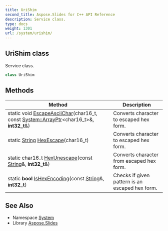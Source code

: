 ```yaml
---
title: UriShim
second_title: Aspose.Slides for C++ API Reference
description: Service class.
type: docs
weight: 1301
url: /system/urishim/
---
```

## UriShim class


Service class.

```cpp
class UriShim
```

## Methods

| Method | Description |
| --- | --- |
| static void [EscapeAsciiChar](./escapeasciichar/)(char16_t, const [System::ArrayPtr](../arrayptr/)\<char16_t\>\&, **int32_t**\&) | Converts character to escaped hex form. |
| static [String](../string/) [HexEscape](./hexescape/)(char16_t) | Converts character to escaped hex form. |
| static char16_t [HexUnescape](./hexunescape/)(const [String](../string/)\&, **int32_t**\&) | Converts character from escaped hex form. |
| static **bool** [IsHexEncoding](./ishexencoding/)(const [String](../string/)\&, **int32_t**) | Checks if given pattern is an escaped hex form. |
## See Also

* Namespace [System](../)
* Library [Aspose.Slides](../../)
